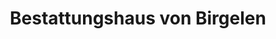 ---
title: "Bestattungshaus von Birgelen"
url: /gangelt/bestattungshaus-von-birgelen/
shop: Bestattungen
---